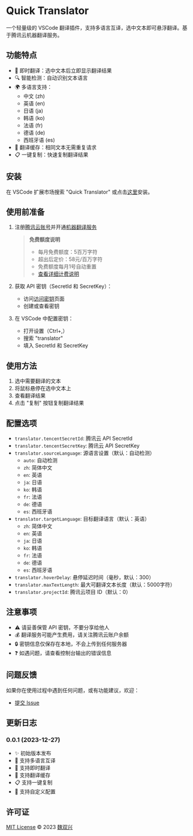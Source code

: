 # Quick Translator

一个轻量级的 VSCode 翻译插件，支持多语言互译，选中文本即可悬浮翻译。基于腾讯云机器翻译服务。

## 功能特点

- 🚀 即时翻译：选中文本后立即显示翻译结果
- 🔍 智能检测：自动识别文本语言
- 🌍 多语言支持：
  - 中文 (zh)
  - 英语 (en)
  - 日语 (ja)
  - 韩语 (ko)
  - 法语 (fr)
  - 德语 (de)
  - 西班牙语 (es)
- 💾 翻译缓存：相同文本无需重复请求
- 📋 一键复制：快速复制翻译结果

## 安装

在 VSCode 扩展市场搜索 "Quick Translator" 或点击[这里](https://marketplace.visualstudio.com/items?itemName=weisxing.quick-translator)安装。

## 使用前准备

1. 注册[腾讯云账号](https://cloud.tencent.com/)并开通[机器翻译服务](https://cloud.tencent.com/product/tmt)

    > **免费额度说明**
    > - 每月免费额度：5百万字符
    > - 超出后定价：58元/百万字符
    > - 免费额度每月1号自动重置
    > - [查看详细计费说明](https://cloud.tencent.com/document/product/551/35017)

2. 获取 API 密钥（SecretId 和 SecretKey）：
   - 访问[访问密钥](https://console.cloud.tencent.com/cam/capi)页面
   - 创建或查看密钥
3. 在 VSCode 中配置密钥：
   - 打开设置（Ctrl+,）
   - 搜索 "translator"
   - 填入 SecretId 和 SecretKey

## 使用方法

1. 选中需要翻译的文本
2. 将鼠标悬停在选中文本上
3. 查看翻译结果
4. 点击 "复制" 按钮复制翻译结果

## 配置选项

- `translator.tencentSecretId`: 腾讯云 API SecretId
- `translator.tencentSecretKey`: 腾讯云 API SecretKey
- `translator.sourceLanguage`: 源语言设置（默认：自动检测）
  - `auto`: 自动检测
  - `zh`: 简体中文
  - `en`: 英语
  - `ja`: 日语
  - `ko`: 韩语
  - `fr`: 法语
  - `de`: 德语
  - `es`: 西班牙语
- `translator.targetLanguage`: 目标翻译语言（默认：英语）
  - `zh`: 简体中文
  - `en`: 英语
  - `ja`: 日语
  - `ko`: 韩语
  - `fr`: 法语
  - `de`: 德语
  - `es`: 西班牙语
- `translator.hoverDelay`: 悬停延迟时间（毫秒，默认：300）
- `translator.maxTextLength`: 最大可翻译文本长度（默认：5000字符）
- `translator.projectId`: 腾讯云项目 ID（默认：0）

## 注意事项

- ⚠️ 请妥善保管 API 密钥，不要分享给他人
- 💰 翻译服务可能产生费用，请关注腾讯云账户余额
- 🔒 密钥信息仅保存在本地，不会上传到任何服务器
- ❓ 如遇问题，请查看控制台输出的错误信息

## 问题反馈

如果你在使用过程中遇到任何问题，或有功能建议，欢迎：

- [提交 Issue](https://github.com/weisxing/quick-translator/issues)

## 更新日志

### 0.0.1 (2023-12-27)
- ✨ 初始版本发布
- 🌟 支持多语言互译
- 🚀 支持即时翻译
- 💾 支持翻译缓存
- 📋 支持一键复制
- 🔧 支持自定义配置

## 许可证

[MIT License](LICENSE) © 2023 [魏双兴](https://github.com/weisxing) 